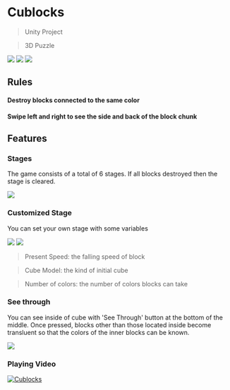 # Cublocks
> Unity Project

> 3D Puzzle

![](readme-images/main.jpg)
![](readme-images/tuto1.jpg)
![](readme-images/tuto2.jpg)

## Rules
#### Destroy blocks connected to the same color
#### Swipe left and right to see the side and back of the block chunk

## Features
### Stages
The game consists of a total of 6 stages. If all blocks destroyed then the stage is cleared.

![](readme-images/stages.jpg)

### Customized Stage
You can set your own stage with some variables

![](readme-images/setting.jpg)
![](readme-images/random.jpg)
> Present Speed: the falling speed of block

> Cube Model: the kind of initial cube

> Number of colors: the number of colors blocks can take

### See through
You can see inside of cube with 'See Through' button at the bottom of the middle. Once pressed, blocks other than those located inside become transluent so that the colors of the inner blocks can be known.

![](readme-images/seethrough.jpg)

### Playing Video

[![Cublocks](http://img.youtube.com/vi/aTWYzDcGOdw/0.jpg)](https://youtu.be/aTWYzDcGOdw?t=0s)
